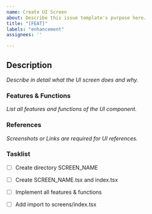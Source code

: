 ```yaml
---
name: Create UI Screen
about: Describe this issue template's purpose here.
title: "[FEAT]"
labels: "enhancement"
assignees: '' 

---
```


## Description

_Describe in detail what the UI screen does and why._

<!--
Please keep this description updated with any discussion that takes place so
that reviewers can understand your intent. Keeping the description updated is
especially important if they didn't participate in the discussion.
-->

### Features & Functions

_List all features and functions of the UI component._

<!--
Example below:

- Validate Input Form
- Show lazy loaded content
- Change color of the button
-->

### References

_Screenshots or Links are required for UI references._

<!--
Please include any relevant screenshots or screen recordings that will assist
reviewers and future readers. If you need help visually verifying the change,
please leave a comment and ping a GitLab reviewer, maintainer, or MR coach.
-->

### Tasklist

- [ ] Create directory SCREEN_NAME
- [ ] Create SCREEN_NAME.tsx and index.tsx
- [ ] Implement all features & functions
- [ ] Add import to screens/index.tsx


